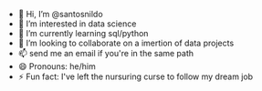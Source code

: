 - 👋 Hi, I’m @santosnildo
- 👀 I’m interested in data science
- 🌱 I’m currently learning sql/python
- 💞️ I’m looking to collaborate on a imertion of data projects
- 📫 send me an email if you're in the same path
- 😄 Pronouns: he/him
- ⚡ Fun fact: I've left the nursuring curse to follow my dream job

<!---
santosnildo/santosnildo is a ✨ special ✨ repository because its `README.md` (this file) appears on your GitHub profile.
You can click the Preview link to take a look at your changes.
--->
